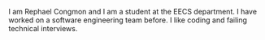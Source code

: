 I am Rephael Congmon and I am a student at the EECS department. I have worked on a software engineering team before. I like coding and failing technical interviews.